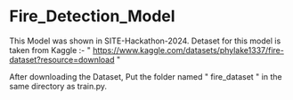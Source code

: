 # Fire_Detection_Model
This Model was shown in SITE-Hackathon-2024.
Detaset for this model is taken from Kaggle :-
" https://www.kaggle.com/datasets/phylake1337/fire-dataset?resource=download "

After downloading the Dataset, Put the folder named " fire_dataset " in the same directory as train.py.

